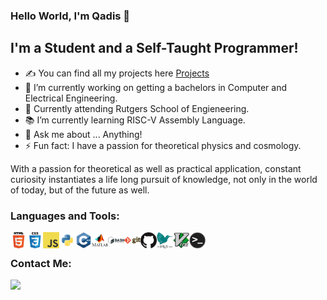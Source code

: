 <!--
# Hi there!! <br>
Currently working in toward a degree in electrical and computer engineering, at the Rutgers School of Engineering. This repository consists of a multitude of side projects that I have worked on over the years, and with a passion for theoretical as well as practical application, constant curiosity instantiates a life long pursuit of knowledge, not only in the world of today, but of the future as well.
-->

### Hello World, I'm Qadis 👋


## I'm a Student and a Self-Taught Programmer!
- ✍ You can find all my projects here [Projects](https://github.com/QadisChaudhry/Projects.git)
- 🔭 I’m currently working on getting a bachelors in Computer and Electrical Engineering.
- 📝 Currently attending Rutgers School of Engieneering.
- 📚 I’m currently learning RISC-V Assembly Language.
- 💬 Ask me about ... Anything!
- ⚡ Fun fact: I have a passion for theoretical physics and cosmology.

With a passion for theoretical as well as practical application, constant
curiosity instantiates a life long pursuit of knowledge, not only in the world
of today, but of the future as well.

### Languages and Tools:

[<img align="left" width="26px" src="https://raw.githubusercontent.com/github/explore/80688e429a7d4ef2fca1e82350fe8e3517d3494d/topics/html/html.png"/>](https://developer.mozilla.org/en-US/docs/Web/HTML)
[<img align="left" width="26px" src="https://raw.githubusercontent.com/github/explore/80688e429a7d4ef2fca1e82350fe8e3517d3494d/topics/css/css.png"/>](https://www.w3schools.com/css/)
[<img align="left" width="26px" src="https://raw.githubusercontent.com/github/explore/80688e429a7d4ef2fca1e82350fe8e3517d3494d/topics/javascript/javascript.png"/>](https://www.javascript.com/)
[<img align="left" width="26px" src="https://raw.githubusercontent.com/github/explore/80688e429a7d4ef2fca1e82350fe8e3517d3494d/topics/python/python.png"/>](https://www.python.org/)
[<img align="left" width="26px" src="https://raw.githubusercontent.com/github/explore/80688e429a7d4ef2fca1e82350fe8e3517d3494d/topics/cpp/cpp.png"/>](https://www.cplusplus.com/)
[<img align="left" width="26px" src="https://raw.githubusercontent.com/github/explore/80688e429a7d4ef2fca1e82350fe8e3517d3494d/topics/matlab/matlab.png"/>](https://www.mathworks.com/products/matlab.html)
[<img align="left" width="26px" src="https://raw.githubusercontent.com/github/explore/80688e429a7d4ef2fca1e82350fe8e3517d3494d/topics/bash/bash.png"/>](https://www.gnu.org/software/bash/)
[<img align="left" width="26px" src="https://raw.githubusercontent.com/github/explore/80688e429a7d4ef2fca1e82350fe8e3517d3494d/topics/git/git.png"/>](https://git-scm.com/)
[<img align="left" width="26px" src="https://raw.githubusercontent.com/github/explore/78df643247d429f6cc873026c0622819ad797942/topics/github/github.png"/>](https://github.com/)
[<img align="left" width="26px" src="https://raw.githubusercontent.com/github/explore/80688e429a7d4ef2fca1e82350fe8e3517d3494d/topics/latex/latex.png"/>](https://www.latex-project.org/)
[<img align="left" width="26px" src="https://raw.githubusercontent.com/github/explore/80688e429a7d4ef2fca1e82350fe8e3517d3494d/topics/vim/vim.png"/>](https://neovim.io/)
[<img align="left" width="26px" src="https://raw.githubusercontent.com/github/explore/80688e429a7d4ef2fca1e82350fe8e3517d3494d/topics/terminal/terminal.png"/>](https://iterm2.com/)

<br>

### Contact Me:

[<img align="left" width="26px" src="https://raw.githubusercontent.com/github/explore/80688e429a7d4ef2fca1e82350fe8e3517d3494d/topics/email/email.png"/>](qadischaudhry@gmail.com)


